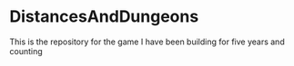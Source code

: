 # DistancesAndDungeons
This is the repository for the game I have been building for five years and counting
